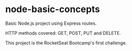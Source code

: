 # node-basic-concepts

Basic Node.js project using Express routes. 

HTTP methods covered: GET, POST, PUT and DELETE.

This project is the RocketSeat Bootcamp's first challenge.
